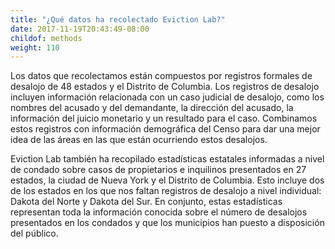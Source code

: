 ```yaml
---
title: "¿Qué datos ha recolectado Eviction Lab?"
date: 2017-11-19T20:43:49-08:00
childof: methods
weight: 110
---
```

Los datos que recolectamos están compuestos por registros formales de desalojo de 48 estados y el Distrito de Columbia. Los registros de desalojo incluyen información relacionada con un caso judicial de desalojo, como los nombres del acusado y del demandante, la dirección del acusado, la información del juicio monetario y un resultado para el caso. Combinamos estos registros con información demográfica del Censo para dar una mejor idea de las áreas en las que están ocurriendo estos desalojos.

Eviction Lab también ha recopilado estadísticas estatales informadas a nivel de condado sobre casos de propietarios e inquilinos presentados en 27 estados, la ciudad de Nueva York y el Distrito de Columbia. Esto incluye dos de los estados en los que nos faltan registros de desalojo a nivel individual: Dakota del Norte y Dakota del Sur. En conjunto, estas estadísticas representan toda la información conocida sobre el número de desalojos presentados en los condados y que los municipios han puesto a disposición del público.